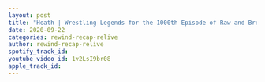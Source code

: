 ```yaml
---
layout: post
title: "Heath | Wrestling Legends for the 1000th Episode of Raw and Bret Hart"
date: 2020-09-22
categories: rewind-recap-relive
author: rewind-recap-relive
spotify_track_id: 
youtube_video_id: 1v2LsI9br08
apple_track_id: 
---
```

